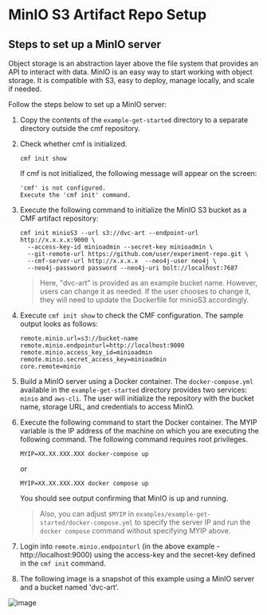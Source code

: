 # MinIO S3 Artifact Repo Setup
## Steps to set up a MinIO server
Object storage is an abstraction layer above the file system that provides an API to
interact with data. MinIO is an easy way to start working with object storage. It
is compatible with S3, easy to deploy, manage locally, and scale if needed.

Follow the steps below to set up a MinIO server:

1. Copy the contents of the `example-get-started` directory to a separate directory outside the cmf repository.

2. Check whether cmf is initialized.
   ```
   cmf init show
   ```
   If cmf is not initialized, the following message will appear on the screen:
   ```
   'cmf' is not configured.
   Execute the 'cmf init' command.
   ```

3. Execute the following command to initialize the MinIO S3 bucket as a CMF artifact repository:
    ```
    cmf init minioS3 --url s3://dvc-art --endpoint-url http://x.x.x.x:9000 \
      --access-key-id minioadmin --secret-key minioadmin \
      --git-remote-url https://github.com/user/experiment-repo.git \
      --cmf-server-url http://x.x.x.x  --neo4j-user neo4j \
      --neo4j-password password --neo4j-uri bolt://localhost:7687
    ```

   > Here, "dvc-art" is provided as an example bucket name. However, users can change it as needed. If the user chooses to change it, they will need to update the Dockerfile for minioS3 accordingly.

4. Execute `cmf init show` to check the CMF configuration. The sample output looks as follows:
   ```
   remote.minio.url=s3://bucket-name
   remote.minio.endpointurl=http://localhost:9000
   remote.minio.access_key_id=minioadmin
   remote.minio.secret_access_key=minioadmin
   core.remote=minio
   ```

5. Build a MinIO server using a Docker container. The `docker-compose.yml` available in the
   `example-get-started` directory provides two services: `minio` and `aws-cli`. The user
   will initialize the repository with the bucket name, storage URL, and credentials to
   access MinIO.

6. Execute the following command to start the Docker container. The MYIP variable is the IP address of the machine on which you are executing the following command. The following command requires root privileges.
   ```
   MYIP=XX.XX.XXX.XXX docker-compose up
   ```
   or
   ```
   MYIP=XX.XX.XXX.XXX docker compose up
   ```
   You should see output confirming that MinIO is up and running.
   > Also, you can adjust `$MYIP` in `examples/example-get-started/docker-compose.yml` to specify
    the server IP and run the `docker compose` command without specifying MYIP above.

7. Login into `remote.minio.endpointurl` (in the above example - http://localhost:9000) using
   the access-key and the secret-key defined in the `cmf init` command.

8. The following image is a snapshot of this example using a MinIO server and a bucket named 'dvc-art'.

![image](https://miro.medium.com/max/1100/1*sIOUllU2O6YGdT7ARoY-xw.webp)

